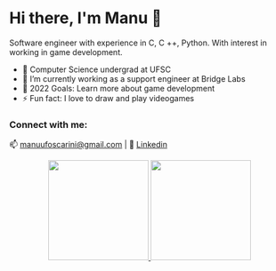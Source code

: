 
# Hi there, I'm Manu 👋

Software engineer with experience in C, C ++, Python. With interest in working in game development.

- 🔭 Computer Science undergrad at UFSC
- 👯 I’m currently working as a support engineer at Bridge Labs
- 🥅 2022 Goals: Learn more about game development
- ⚡ Fun fact: I love to draw and play videogames

### Connect with me:

:mailbox: manuufoscarini@gmail.com |
:bust_in_silhouette: [Linkedin](https://www.linkedin.com/in/emanuelle-foscarini-a4a9b120a/)

<div align="center">
  <a href="https://github.com/manufoscarini">
  <img height="180em" src="https://github-readme-stats.vercel.app/api?username=manufoscarini&show_icons=true&theme=dracula&include_all_commits=true&count_private=true"/>
  <img height="180em" src="https://github-readme-stats.vercel.app/api/top-langs/?username=manufoscarini&layout=compact&langs_count=7&theme=dracula&?hide=css"/>
</div>
